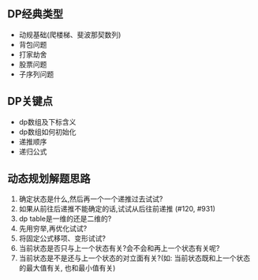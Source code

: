 ## DP经典类型
- 动规基础(爬楼梯、斐波那契数列)
- 背包问题
- 打家劫舍
- 股票问题
- 子序列问题

## DP关键点
- dp数组及下标含义
- dp数组如何初始化
- 递推顺序
- 递归公式

## 动态规划解题思路

1. 确定状态是什么,然后再一个一个递推过去试试?
2. 如果从前往后递推不能确定的话,试试从后往前递推 (#120, #931)
3. dp table是一维的还是二维的?
4. 先用穷举,再优化试试?
5. 将固定公式移项、变形试试?
6. 当前状态是否只与上一个状态有关?会不会和再上一个状态有关呢?
7. 当前状态是不是还与上一个状态的对立面有关?(如: 当前状态既和上一个状态的最大值有关, 也和最小值有关)